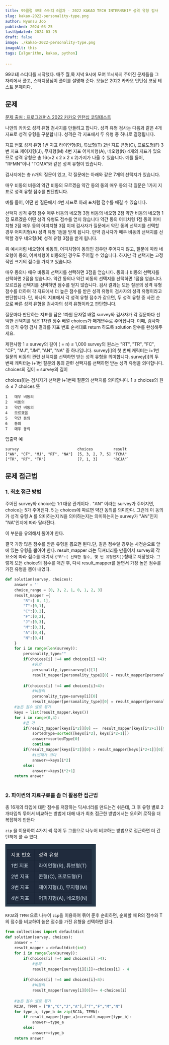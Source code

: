 ```yaml
---
title: 99클럽 코테 스터디 0일차 - 2022 KAKAO TECH INTERNSHIP 성격 유형 검사
slug: kakao-2022-personality-type.png
author: Hyunsu Joo
published: 2024-03-25
lastUpdated: 2024-03-25
draft: false
image: ./kakao-2022-personality-type.png
imageAlt: this
tags: [algorithm, kakao, python]

---
```


 
99코테 스터디를 시작했다. 
매주 월,목 저녁 9시에 모여 11시까지 주어진 문제들을 그 자리에서 풀고, 스터디장님이 풀이를 설명해 준다. 
오늘은 2022 카카오 인턴십 코딩 테스트 문제이다.



## 문제
[문제 출처 : 프로그래머스 2022 카카오 인턴십 코딩테스트](https://programmers.co.kr/learn/courses/30/lessons/81302)

나만의 카카오 성격 유형 검사지를 만들려고 합니다.
성격 유형 검사는 다음과 같은 4개 지표로 성격 유형을 구분합니다. 성격은 각 지표에서 두 유형 중 하나로 결정됩니다.

지표 번호	성격 유형
1번 지표	라이언형(R), 튜브형(T)
2번 지표	콘형(C), 프로도형(F)
3번 지표	제이지형(J), 무지형(M)
4번 지표	어피치형(A), 네오형(N)
4개의 지표가 있으므로 성격 유형은 총 16(=2 x 2 x 2 x 2)가지가 나올 수 있습니다. 예를 들어, "RFMN"이나 "TCMA"와 같은 성격 유형이 있습니다.

검사지에는 총 n개의 질문이 있고, 각 질문에는 아래와 같은 7개의 선택지가 있습니다.

매우 비동의
비동의
약간 비동의
모르겠음
약간 동의
동의
매우 동의
각 질문은 1가지 지표로 성격 유형 점수를 판단합니다.

예를 들어, 어떤 한 질문에서 4번 지표로 아래 표처럼 점수를 매길 수 있습니다.

선택지	성격 유형 점수
매우 비동의	네오형 3점
비동의	네오형 2점
약간 비동의	네오형 1점
모르겠음	어떤 성격 유형도 점수를 얻지 않습니다
약간 동의	어피치형 1점
동의	어피치형 2점
매우 동의	어피치형 3점
이때 검사자가 질문에서 약간 동의 선택지를 선택할 경우 어피치형(A) 성격 유형 1점을 받게 됩니다. 만약 검사자가 매우 비동의 선택지를 선택할 경우 네오형(N) 성격 유형 3점을 받게 됩니다.

위 예시처럼 네오형이 비동의, 어피치형이 동의인 경우만 주어지지 않고, 질문에 따라 네오형이 동의, 어피치형이 비동의인 경우도 주어질 수 있습니다.
하지만 각 선택지는 고정적인 크기의 점수를 가지고 있습니다.

매우 동의나 매우 비동의 선택지를 선택하면 3점을 얻습니다.
동의나 비동의 선택지를 선택하면 2점을 얻습니다.
약간 동의나 약간 비동의 선택지를 선택하면 1점을 얻습니다.
모르겠음 선택지를 선택하면 점수를 얻지 않습니다.
검사 결과는 모든 질문의 성격 유형 점수를 더하여 각 지표에서 더 높은 점수를 받은 성격 유형이 검사자의 성격 유형이라고 판단합니다. 단, 하나의 지표에서 각 성격 유형 점수가 같으면, 두 성격 유형 중 사전 순으로 빠른 성격 유형을 검사자의 성격 유형이라고 판단합니다.

질문마다 판단하는 지표를 담은 1차원 문자열 배열 survey와 검사자가 각 질문마다 선택한 선택지를 담은 1차원 정수 배열 choices가 매개변수로 주어집니다. 이때, 검사자의 성격 유형 검사 결과를 지표 번호 순서대로 return 하도록 solution 함수를 완성해주세요.

제한사항
1 ≤ survey의 길이 ( = n) ≤ 1,000
survey의 원소는 "RT", "TR", "FC", "CF", "MJ", "JM", "AN", "NA" 중 하나입니다.
survey[i]의 첫 번째 캐릭터는 i+1번 질문의 비동의 관련 선택지를 선택하면 받는 성격 유형을 의미합니다.
survey[i]의 두 번째 캐릭터는 i+1번 질문의 동의 관련 선택지를 선택하면 받는 성격 유형을 의미합니다.
choices의 길이 = survey의 길이

choices[i]는 검사자가 선택한 i+1번째 질문의 선택지를 의미합니다.
1 ≤ choices의 원소 ≤ 7
choices	뜻
```
1	매우 비동의
2	비동의
3	약간 비동의
4	모르겠음
5	약간 동의
6	동의
7	매우 동의
```
입출력 예
```
survey	                        choices	        result
["AN", "CF", "MJ", "RT", "NA"]	[5, 3, 2, 7, 5]	"TCMA"
["TR", "RT", "TR"]	            [7, 1, 3]	    "RCJA"`
```
## 문제 접근법

### 1. 최초 접근 방법 
주어진 survey와 choice는 1:1 대응 관계이다 . "AN" 이라는 survey가 주어지면, choice는 5가 주어진다.
5 는 choices에 따르면 약간 동의를 의미한다. 그런데 이 동의가 성격 유형 A 를 의미하는지 N을 의미하는지는 
의미하는지는 survey가 "AN"인지 "NA"인지에 따라 달라진다. 

이 부분을 유의해서 풀어야 한다. 

결국 가장 많은 점수를 받은 유형을 뽑으면 된다.단, 같은 점수일 경우는 사전순으로 앞에 있는 유형을 뽑아야 한다.
result_mapper 라는 딕셔너리를 만들어서 survey의 각 요소에 따라 점수를 매겨서 `{"R":[ 선택한 점수, 몇 번 유형인지]}`형태로 저장했다.
그렇게 모든 choice의 점수를 매긴 후, 다시 result_mapper를 돌면서 가장 높은 점수를 가진 유형을 뽑아 내었다. 


```python 
def solution(survey, choices):
    answer = ''
    choice_range = [0, 3, 2, 1, 0, 1, 2, 3]
    result_mapper ={
        "R":[ 0, 1],
        "T":[0,1],
        "C":[0,2], 
        "F":[0,2],
        "J":[0,3],
        "M":[0,3],
        "A":[0,4], 
        "N":[0,4]
    } 
    for i in range(len(survey)):
        personality_type=""
        if(choices[i] !=4 and choices[i] >4):
            #동의  
            personality_type=survey[i][1]
            result_mapper[personality_type][0] = result_mapper[personality_type][0]+choice_range[choices[i]]
            
        if(choices[i] !=4 and choices[i]<4):
            #비동의  
            personality_type=survey[i][0]
            result_mapper[personality_type][0] = result_mapper[personality_type][0]+choice_range[choices[i]]
    #높은 점수 별로 묶기 
    keys = list(result_mapper.keys())
    for i in range(0,4):
        #큰 가 
        if(result_mapper[keys[i*2]][0] ==  result_mapper[keys[i*2+1]][0]):
            sortedType=sorted([keys[i*2], keys[i*2+1]])
            answer+=sortedType[0]
            continue
        if(result_mapper[keys[i*2]][0] > result_mapper[keys[i*2+1]][0]):
            #i번째가 크다 
            answer+=keys[i*2]
        else:
            answer+=keys[i*2+1]
    return answer



```

### 2. 파이썬의 자료구료를 좀 더 활용한 접근법

총 16개의 타입에 대한 점수를 저장하는 딕셔너리를 만드는건 쉬운데, 그 후 유형 별로 2개타입씩 묶어서 
비교하는 방법에 대해 내가 최초 접근한 방법에서는 오히려 로직을 더 복잡하게 만든다

`zip` 을 이용하여 4가지 씩 묶어 두 그룹으로 나누어 비교하는 방법으로 접근하면 더 간단하게 풀 수 있다. 

![images/kakao-2022-internship-personality-type-1](../images/kakao-2022-internship-personality-type-1.png)

`RFJA`와 `TFMN` 으로 나누어  `zip`을 이용하여 묶어 준후 순회하면, 
순회할 때 R의 점수와 T의 점수를 비교하여 높은 점수를 가진 유형을 선택하면 된다.



```python
from collections import defaultdict
def solution(survey, choices):
    answer = ''
    result_mapper = defaultdict(int)
    for i in range(len(survey)):
        if(choices[i] !=4 and choices[i] >4):
            #동의  
            result_mapper[survey[i][1]]+=choices[i] - 4
        
        if(choices[i] !=4 and choices[i]<4):
            #비동의  
            result_mapper[survey[i][0]]+= 4-choices[i]
    
    #높은 점수 별로 묶기 
    RCJA, TFMN = ["R","C","J","A"],["T","F","M","N"] 
    for type_a, type_b in zip(RCJA, TFMN):
        if result_mapper[type_a]>=result_mapper[type_b]:
            answer+=type_a
        else: 
            answer+=type_b
    return answer
```